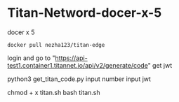 # Titan-Netword-docer-x-5
docer x 5


`docker pull nezha123/titan-edge`

login and go to  "https://api-test1.container1.titannet.io/api/v2/generate/code"  get jwt

python3 get_titan_code.py 
  input number
  input  jwt

chmod + x titan.sh 
  bash titan.sh
